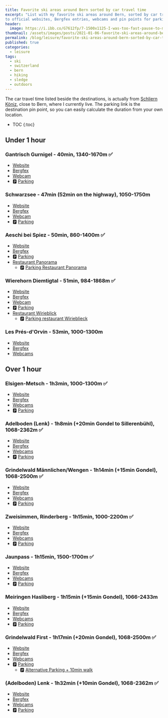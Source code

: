 ```yaml
---
title: Favorite ski areas around Bern sorted by car travel time
excerpt: "List with my favorite ski areas around Bern, sorted by car travel time. As metadata, there are links
to official websites, Bergfex entries, webcams and pin points for parking."
header:
  image: https://i.ibb.co/G7612fp/7-1500x1125-I-was-too-fast-pause-to-mighty-eiger.jpg
thumbnail: /assets/images/posts/2021-01-06-favorite-ski-areas-around-bern/favorite-ski-areas-around-bern-thumbnail.png  
permalink: /blog/leisure/favorite-ski-areas-around-bern-sorted-by-car-travel-time
published: true
categories:
  - leisure
tags:
  - ski
  - switzerland
  - bern
  - hiking
  - sledge
  - outdoors
---
```


The car travel time listed beside the destinations, is actually from [Schliern Köniz](https://goo.gl/maps/N3tF77yWCCSwj78r6), close to Bern,
where I currently live. The parking link is the destination pin point, so you can easily calculate the duration from your own location. 
 
* TOC
{:toc} 

## Under 1 hour

### <i class="fa fa-snowflake-o"></i> Gantrisch Gurnigel - 40min, 1340-1670m :white_check_mark:
* [Website](https://www.skiliftegantrischgurnigel.ch/) 
* [Bergfex](https://www.bergfex.com/gantrisch-gurnigel/) 
* [Webcam](https://www.bergfex.com/gantrisch-gurnigel/webcams/) <i class="fa fa-video-camera"></i>
* :parking: [Parking](https://goo.gl/maps/qPY1EbjLx9v1R8KS9)

### <i class="fa fa-snowflake-o"></i> Schwarzsee - 47min (52min on the highway), 1050-1750m
* [Website](https://www.kaisereggbahnen-schwarzsee.ch/) 
* [Bergfex](https://www.bergfex.com/schwarzsee/) 
* [Webcam](https://www.bergfex.com/schwarzsee/webcams/) <i class="fa fa-video-camera"></i>
* :parking: [Parking](https://goo.gl/maps/XxnuoDxLe1g5vnnb8)

### <i class="fa fa-snowflake-o"></i> Aeschi bei Spiez - 50min, 860-1400m :white_check_mark:
* [Website](https://www.aeschi-tourismus.ch/aktivitaeten/wintersport/skifahren.html) 
* [Bergfex](https://www.bergfex.ch/aeschi/) 
* :parking: [Parking](https://goo.gl/maps/bfeBrbzQmJngCmRr6)
* [Restaurant Panorama](https://www.restaurantpanorama.ch/)
  * :parking: [Parking Restaurant Panorama](https://goo.gl/maps/8m4UFTmKRTue2iVw9)
  
### <i class="fa fa-snowflake-o"></i> Wierehorn Diemtigtal - 51min, 984-1868m :white_check_mark:
* [Website](https://www.wiriehorn.ch/winter) 
* [Bergfex](https://www.bergfex.com/wiriehorn/) 
* [Webcam](https://www.bergfex.com/wiriehorn/webcams/) <i class="fa fa-video-camera"></i>
* :parking: [Parking](https://goo.gl/maps/RLCyyYmXUk3HibXL9)
* [Restaurant Wirieblick](http://www.wirieblick.ch/)
  * :parking: [Parking restaurant Wirieblieck](https://goo.gl/maps/7Hbnjeq6myCZqE2s7)


### <i class="fa fa-snowflake-o"></i> Les Prés-d'Orvin - 53min, 1000-1300m
* [Website](https://presdorvin-ski.ch/willkommen/)
* [Bergfex](https://www.bergfex.com/les-pres-d-orvin/)
* [Webcams](https://www.bergfex.com/les-pres-d-orvin/webcams) <i class="fa fa-video-camera"></i>


## Over 1 hour

### <i class="fa fa-snowflake-o"></i> Elsigen-Metsch - 1h3min, 1000-1300m :white_check_mark:
* [Website](https://elsigen-metsch.ch/)
* [Bergfex](https://www.bergfex.com/elsigen-metsch-frutigen/)
* [Webcams](https://elsigen-metsch.ch/elsigenmetschwi/) <i class="fa fa-video-camera"></i>
* :parking: [Parking](https://goo.gl/maps/tU6V13zhoomvdw63A)

### <i class="fa fa-snowflake-o"></i> Adelboden (Lenk) - 1h8min (+20min Gondel to Sillerenbühl), 1068-2362m :white_check_mark:
* [Website](https://www.adelboden-lenk.ch/)
* [Bergfex](https://www.bergfex.com/adelboden/)
* [Webcams](https://www.bergfex.com/adelboden//webcams/) <i class="fa fa-video-camera"></i>
* :parking: [Parking](https://goo.gl/maps/wncYTCKF7qhBxoAd8)

### <i class="fa fa-snowflake-o"></i> Grindelwald Männlichen/Wengen - 1h14min (+15min Gondel), 1068-2500m :white_check_mark:
* [Website](https://www.jungfrau.ch/de-ch/jungfrau-ski-region/grindelwald-wengen/)
* [Bergfex](https://www.bergfex.com/jungfrau-grindelwald-wengen/)
* [Webcams](https://www.jungfrau.ch/de-ch/live/webcams/#webcam-maennlichen) <i class="fa fa-video-camera"></i>
* :parking: [Parking](https://goo.gl/maps/WUE69d8R6XoFAw4h9)

### <i class="fa fa-snowflake-o"></i> Zweisimmen, Rinderberg - 1h15min, 1000-2200m :white_check_mark:
* [Website](https://www.gstaad.ch/bergbahnen/unsere-berge/rinderberg-saanerslochgrat-horneggli.html)
* [Bergfex](https://www.bergfex.com/gstaad/)
* [Webcams](https://www.gstaad.ch/aktuell/livecams.html) <i class="fa fa-video-camera"></i>
* :parking: [Parking](https://goo.gl/maps/2i9khDpUBXJkHgdn6)

### <i class="fa fa-snowflake-o"></i> Jaunpass - 1h15min, 1500-1700m :white_check_mark:
* [Website](https://www.sportbahnen-jaunpass.ch/)
* [Bergfex](https://www.bergfex.ch/jaunpass/)
* [Webcams](https://www.bergfex.ch/jaunpass/webcams/) <i class="fa fa-video-camera"></i>
* :parking: [Parking](https://goo.gl/maps/w1NVk8ssvVfRTxAs8)

### <i class="fa fa-snowflake-o"></i> Meiringen Hasliberg - 1h15min (+15min Gondel), 1066-2433m
* [Website](https://www.meiringen-hasliberg.ch)
* [Bergfex](https://www.bergfex.com/meiringen-hasliberg/)
* [Webcams](https://www.meiringen-hasliberg.ch/en/Info/Livecam) <i class="fa fa-video-camera"></i>
* :parking: [Parking](https://goo.gl/maps/vv6TB6fA5e1yevLV8)

### <i class="fa fa-snowflake-o"></i> Grindelwald First - 1h17min (+20min Gondel), 1068-2500m :white_check_mark:
* [Website](https://www.jungfrau.ch/en-gb/jungfrau-ski-region/grindelwald-first-ski-area/)
* [Bergfex](https://www.bergfex.com/jungfrau-grindelwald-wengen/)
* [Webcams](https://www.jungfrau.ch/en-gb/live/webcams/#webcam-grindelwald-first) <i class="fa fa-video-camera"></i>
* :parking: [Parking](https://goo.gl/maps/1ECnWxZ5uj8fHNtF7)
  * :parking: [Alternative Parking + 10min walk](https://goo.gl/maps/9crmYF9tQc5V73sEA)

### <i class="fa fa-snowflake-o"></i> (Adelboden) Lenk - 1h32min (+10min Gondel), 1068-2362m :white_check_mark:
* [Website](https://www.adelboden-lenk.ch/)
* [Bergfex](https://www.bergfex.com/lenk/)
* [Webcams](https://www.bergfex.com/lenk/webcams/) <i class="fa fa-video-camera"></i>
* :parking: [Parking](https://goo.gl/maps/aKGhfCTxu19JHCy89)
